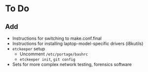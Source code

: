 # To Do

## Add
- Instructions for switching to make.conf.final
- Instructions for installing laptop-model-specific drivers (i8kutils)
- `etckeeper` setup
    - Uncomment `/etc/portage/bashrc`
    - `etckeeper init`, `git config`
- Sets for more complex network testing, forensics software
